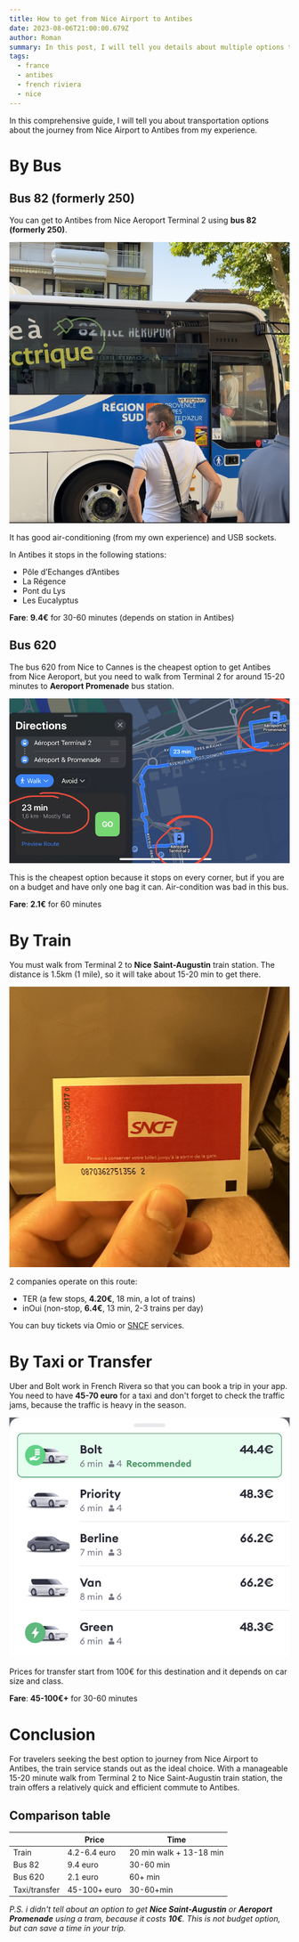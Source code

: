 ```yaml
---
title: How to get from Nice Airport to Antibes
date: 2023-08-06T21:00:00.679Z
author: Roman
summary: In this post, I will tell you details about multiple options to get Antibes from Nice Aeroport
tags:
  - france
  - antibes
  - french riviera
  - nice
---
```


In this comprehensive guide, I will tell you about transportation options about the journey from Nice Airport to Antibes from my experience.

# By Bus

## Bus 82 (formerly 250)

You can get to Antibes from Nice Aeroport Terminal 2 using **bus 82 (formerly 250)**. 

![Bus 82 from and to Nice aeroport](/static/img/how-to-from-nice-airport-to-antibes/nice_antibes_bus_82.png "Bus 82 from and to Nice aeroport")

It has good air-conditioning (from my own experience) and USB sockets.

In Antibes it stops in the following stations:

- Pôle d’Echanges d’Antibes
- La Régence
- Pont du Lys
- Les Eucalyptus

**Fare**: **9.4€** for 30-60 minutes (depends on station in Antibes)

## Bus 620

The bus 620 from Nice to Cannes is the cheapest option to get Antibes from Nice Aeroport, but you need to walk from Terminal 2 for around 15-20 minutes to **Aeroport Promenade** bus station. 

![Walk route to Aeroport Promenade station](/static/img/how-to-from-nice-airport-to-antibes/nice_antibes_620_bus.png "Walk route to Aeroport Promenade station")

This is the cheapest option because it stops on every corner, but if you are on a budget and have only one bag it can. Air-condition was bad in this bus.

**Fare**: **2.1€** for 60 minutes

# By Train

You must walk from Terminal 2 to **Nice Saint-Augustin** train station. The distance is 1.5km (1 mile), so it will take about 15-20 min to get there.

![Train ticket SNCF](/static/img/how-to-from-nice-airport-to-antibes/nice_antibes_sncf_ticket.png "Train ticket SNCF")

2 companies operate on this route: 

- TER (a few stops, **4.20€**, 18 min, a lot of trains)
- inOui (non-stop, **6.4€**, 13 min, 2-3 trains per day)

You can buy tickets via Omio or [SNCF](https://www.sncf-connect.com/) services.

# By Taxi or Transfer

Uber and Bolt work in French Rivera so that you can book a trip in your app. You need to have **45-70 euro** for a taxi and don't forget to check the traffic jams, because the traffic is heavy in the season.

![Bolt taxi prices from Nice Aeroport to Antibes](/static/img/how-to-from-nice-airport-to-antibes//nice_antibes_taxi_prices.png "Bolt taxi prices from Nice Aeroport to Antibes")

Prices for transfer start from 100€ for this destination and it depends on car size and class.

**Fare**: **45-100€+** for 30-60 minutes

# Conclusion

For travelers seeking the best option to journey from Nice Airport to Antibes, the train service stands out as the ideal choice. With a manageable 15-20 minute walk from Terminal 2 to Nice Saint-Augustin train station, the train offers a relatively quick and efficient commute to Antibes. 

## Comparison table
|               | Price         | Time                    |
|---------------|---------------|-------------------------|
| Train         | 4.2-6.4 euro  | 20 min walk + 13-18 min |
| Bus 82        | 9.4 euro      | 30-60 min               |
| Bus 620       | 2.1 euro      | 60+ min                 |
| Taxi/transfer | 45-100+ euro  | 30-60+min               |


*P.S. i didn't tell about an option to get **Nice Saint-Augustin** or **Aeroport Promenade** using a tram, because it costs **10€**. This is not budget option, but can save a time in your trip.*

